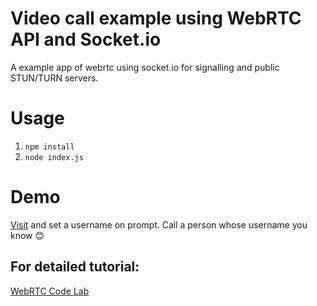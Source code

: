 # Video call example using WebRTC API and Socket.io 
A example app of webrtc using socket.io for signalling and public STUN/TURN servers.

# Usage
1. `npm install`
2. `node index.js`

# Demo
[Visit]() and set a username on prompt. Call a person whose username you know 😊

## For detailed tutorial:  
[WebRTC Code Lab](https://codelabs.developers.google.com/codelabs/webrtc-web/#7)
